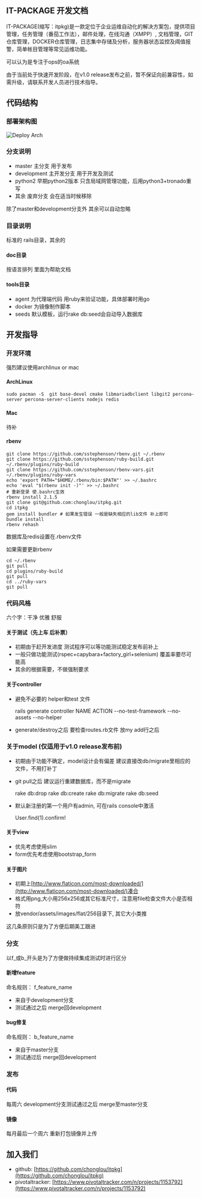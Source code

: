 IT-PACKAGE 开发文档
-----------------------

IT-PACKAGE(缩写：itpkg)是一款定位于企业运维自动化的解决方案包，提供项目管理，任务管理（番茄工作法），邮件处理，在线沟通（XMPP）,
文档管理，GIT仓库管理，DOCKER仓库管理，日志集中存储及分析，服务器状态监控及阈值报警，简单帐目管理等常见运维功能。

可以认为是专注于ops的oa系统

由于当前处于快速开发阶段，在v1.0 release发布之前，暂不保证向前兼容性，如需升级，请联系开发人员进行技术指导。


## 代码结构

### 部署架构图
![Deploy Arch](https://raw.githubusercontent.com/chonglou/itpkg/master/doc/pictures/arch.png)
### 分支说明

 * master 主分支 用于发布
 * development 主开发分支 用于开发及测试
 * python2 早期python2版本 只含局域网管理功能，后用python3+tronado重写
 * 其余 废弃分支 会在适当时候移除

除了master和development分支外 其余可以自动忽略

### 目录说明
标准的 rails目录，其余的
#### doc目录
按语言排列 里面为帮助文档
#### tools目录

 * agent 为代理端代码 用ruby来验证功能，具体部署时用go
 * docker 为镜像制作脚本
 * seeds 默认模板，运行rake db:seed会自动导入数据库


## 开发指导

### 开发环境
强烈建议使用archlinux or mac

#### ArchLinux

    sudo pacman -S  git base-devel cmake libmariadbclient libgit2 percona-server percona-server-clients nodejs redis

#### Mac
待补

#### rbenv
    git clone https://github.com/sstephenson/rbenv.git ~/.rbenv
    git clone https://github.com/sstephenson/ruby-build.git ~/.rbenv/plugins/ruby-build
    git clone https://github.com/sstephenson/rbenv-vars.git ~/.rbenv/plugins/ruby-vars
    echo 'export PATH="$HOME/.rbenv/bin:$PATH"' >> ~/.bashrc
    echo 'eval "$(rbenv init -)"' >> ~/.bashrc
    # 重新登录 使.bashrc生效
    rbenv install 2.1.5
    git clone git@github.com:chonglou/itpkg.git
    cd itpkg
    gem install bundler # 如果发生错误 一般是缺失相应的lib文件 补上即可
    bundle install
    rbenv rehash

数据库及redis设置在.rbenv文件

如果需要更新rbenv

    cd ~/.rbenv
    git pull
    cd plugins/ruby-build
    git pull
    cd ../ruby-vars
    git pull



### 代码风格

六个字：干净 优雅 舒服

#### 关于测试（先上车 后补票）

 * 初期由于赶开发进度 测试程序可以等功能测试稳定发布前补上
 * 一般只做功能测试(rspec+capybara+factory_girl+selenium) 覆盖率要尽可能高
 * 其余的根据需要，不做强制要求

#### 关于controller

 * 避免不必要的 helper和test 文件


    rails generate controller NAME ACTION --no-test-framework --no-assets --no-helper


 * generate/destroy之后 要检查routes.rb文件 放my add行之后


### 关于model (仅适用于v1.0 release发布前)

 * 初期由于功能不确定，model设计会有偏差 建议直接改db/migrate里相应的文件，不用打补丁
 * git pull之后 建议运行重建数据库，而不是migrate


    rake db:drop
    rake db:create
    rake db:migrate
    rake db:seed

 * 默认新注册的第一个用户有admin, 可在rails console中激活


    User.find(1).confirm!

#### 关于view
 * 优先考虑使用slim
 * form优先考虑使用bootstrap_form



#### 关于图片

 * 初期上[http://www.flaticon.com/most-downloaded/](http://www.flaticon.com/most-downloaded/)凑合
 * 格式用png,大小用256x256或其它标准尺寸，注意用file检查文件大小是否相符
 * 放vendor/assets/images/flat/256目录下, 其它大小类推

这几条原则只是为了方便后期美工跟进

### 分支
以f_或b_开头是为了方便做持续集成测试时进行区分

#### 新增feature
命名规则： f_feature_name

 * 来自于development分支
 * 测试通过之后 merge回development


#### bug修复
命名规则： b_feature_name
 * 来自于master分支
 * 测试通过后 merge回development


### 发布

#### 代码
每周六 development分支测试通过之后 merge至master分支

#### 镜像
每月最后一个周六 重新打包镜像并上传


## 加入我们
 * github: [https://github.com/chonglou/itpkg](https://github.com/chonglou/itpkg)
 * pivotaltracker: [https://www.pivotaltracker.com/n/projects/1153792](https://www.pivotaltracker.com/n/projects/1153792)

